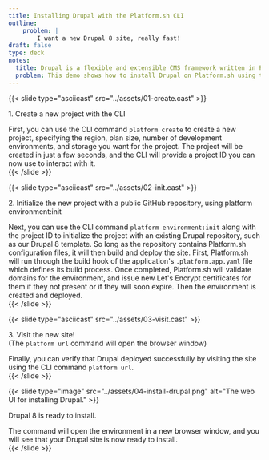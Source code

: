 ```yaml
---
title: Installing Drupal with the Platform.sh CLI
outline:
    problem: |
        I want a new Drupal 8 site, really fast!
draft: false
type: deck
notes:
  title: Drupal is a flexible and extensible CMS framework written in PHP.
  problem: This demo shows how to install Drupal on Platform.sh using the CLI.
---
```


{{< slide type="asciicast" src="../assets/01-create.cast" >}}
<p>1. Create a new project with the CLI</p>
<aside class="notes">
  First, you can use the CLI command <code>platform create</code> to create a new project,
  specifying the region, plan size, number of development environments, and storage you want
  for the project. The project will be created in just a few seconds, and the CLI will provide
  a project ID you can now use to interact with it.  
</aside>
{{< /slide >}}

{{< slide type="asciicast" src="../assets/02-init.cast" >}}
<p>2. Initialize the new project with a public GitHub repository, using <span class="hljs">platform environment:init</span></p>
<aside class="notes">
  Next, you can use the CLI command <code>platform environment:init</code> along with the
  project ID to initialize the project with an existing Drupal repository, such as our
  Drupal 8 template. So long as the repository contains Platform.sh configuration files, it will
  then build and deploy the site. First, Platform.sh will run through the build hook of the
  application's <code>.platform.app.yaml</code> file which defines its build process. Once completed,
  Platform.sh will validate domains for the environment, and issue new  Let's Encrypt certificates for them
  if they not present or if they will soon expire. Then the environment is created and deployed.
</aside>
{{< /slide >}}

{{< slide type="asciicast" src="../assets/03-visit.cast" >}}
<p>3. Visit the new site! <br/>(The <code>platform url</code> command will open the browser window)</p>
<aside class="notes">
  Finally, you can verify that Drupal deployed successfully by visiting the site using
  the CLI command <code>platform url</code>.
</aside>
{{< /slide >}}

{{< slide type="image" src="../assets/04-install-drupal.png" alt="The web UI for installing Drupal." >}}
<p style="margin-top: 1em;">Drupal 8 is ready to install.</p>
<aside class="notes">
  The command will open the environment in a new browser window, and you will see that
  your Drupal site is now ready to install.
</aside>
{{< /slide >}}
